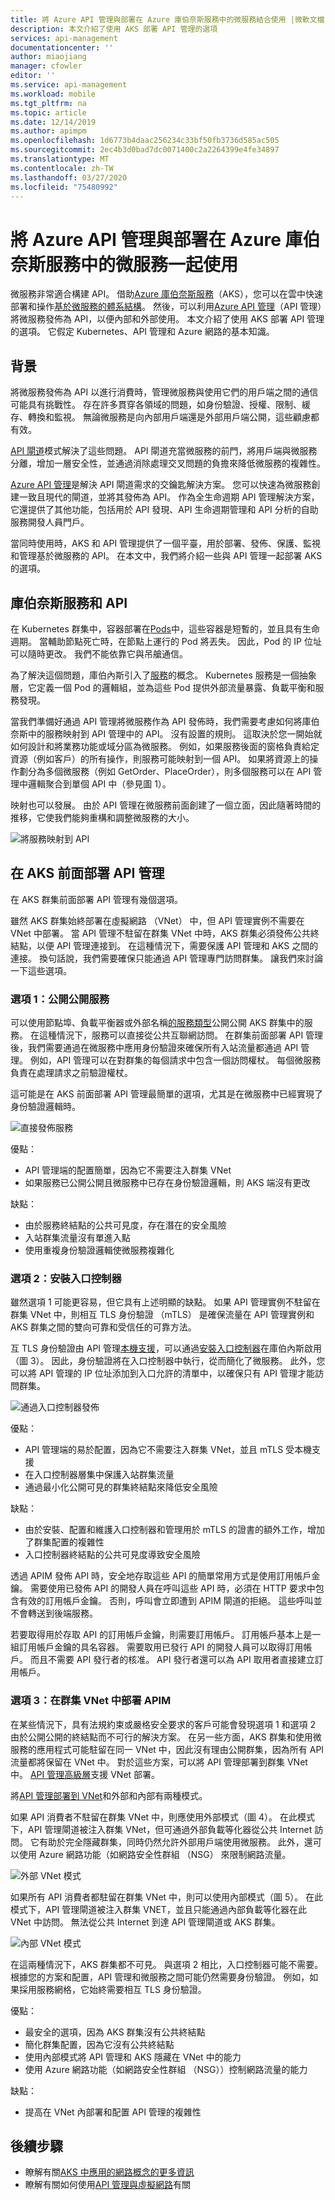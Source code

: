 ```yaml
---
title: 將 Azure API 管理與部署在 Azure 庫伯奈斯服務中的微服務結合使用 |微軟文檔
description: 本文介紹了使用 AKS 部署 API 管理的選項
services: api-management
documentationcenter: ''
author: miaojiang
manager: cfowler
editor: ''
ms.service: api-management
ms.workload: mobile
ms.tgt_pltfrm: na
ms.topic: article
ms.date: 12/14/2019
ms.author: apimpm
ms.openlocfilehash: 1d6773b4daac256234c33bf50fb3736d585ac505
ms.sourcegitcommit: 2ec4b3d0bad7dc0071400c2a2264399e4fe34897
ms.translationtype: MT
ms.contentlocale: zh-TW
ms.lasthandoff: 03/27/2020
ms.locfileid: "75480992"
---
```

# <a name="use-azure-api-management-with-microservices-deployed-in-azure-kubernetes-service"></a>將 Azure API 管理與部署在 Azure 庫伯奈斯服務中的微服務一起使用

微服務非常適合構建 API。 借助[Azure 庫伯奈斯服務](https://azure.microsoft.com/services/kubernetes-service/)（AKS），您可以在雲中快速部署和操作[基於微服務的體系結構](https://docs.microsoft.com/azure/architecture/guide/architecture-styles/microservices)。 然後，可以利用[Azure API 管理](https://aka.ms/apimrocks)（API 管理）將微服務發佈為 API，以便內部和外部使用。 本文介紹了使用 AKS 部署 API 管理的選項。 它假定 Kubernetes、API 管理和 Azure 網路的基本知識。 

## <a name="background"></a>背景

將微服務發佈為 API 以進行消費時，管理微服務與使用它們的用戶端之間的通信可能具有挑戰性。 存在許多貫穿各領域的問題，如身份驗證、授權、限制、緩存、轉換和監視。 無論微服務是向內部用戶端還是外部用戶端公開，這些顧慮都有效。 

[API 閘道](https://docs.microsoft.com/dotnet/architecture/microservices/architect-microservice-container-applications/direct-client-to-microservice-communication-versus-the-api-gateway-pattern)模式解決了這些問題。 API 閘道充當微服務的前門，將用戶端與微服務分離，增加一層安全性，並通過消除處理交叉問題的負擔來降低微服務的複雜性。 

[Azure API 管理](https://aka.ms/apimrocks)是解決 API 閘道需求的交鑰匙解決方案。 您可以快速為微服務創建一致且現代的閘道，並將其發佈為 API。 作為全生命週期 API 管理解決方案，它還提供了其他功能，包括用於 API 發現、API 生命週期管理和 API 分析的自助服務開發人員門戶。

當同時使用時，AKS 和 API 管理提供了一個平臺，用於部署、發佈、保護、監視和管理基於微服務的 API。 在本文中，我們將介紹一些與 API 管理一起部署 AKS 的選項。 

## <a name="kubernetes-services-and-apis"></a>庫伯奈斯服務和 API

在 Kubernetes 群集中，容器部署在[Pods](https://kubernetes.io/docs/concepts/workloads/pods/pod/)中，這些容器是短暫的，並且具有生命週期。 當輔助節點死亡時，在節點上運行的 Pod 將丟失。 因此，Pod 的 IP 位址可以隨時更改。 我們不能依靠它與吊艙通信。 

為了解決這個問題，庫伯內斯引入了[服務](https://kubernetes.io/docs/concepts/services-networking/service/)的概念。 Kubernetes 服務是一個抽象層，它定義一個 Pod 的邏輯組，並為這些 Pod 提供外部流量暴露、負載平衡和服務發現。 

當我們準備好通過 API 管理將微服務作為 API 發佈時，我們需要考慮如何將庫伯奈斯中的服務映射到 API 管理中的 API。 沒有設置的規則。 這取決於您一開始就如何設計和將業務功能或域分區為微服務。 例如，如果服務後面的窗格負責給定資源（例如客戶）的所有操作，則服務可能映射到一個 API。 如果將資源上的操作劃分為多個微服務（例如 GetOrder、PlaceOrder），則多個服務可以在 API 管理中邏輯聚合到單個 API 中（參見圖 1）。 

映射也可以發展。 由於 API 管理在微服務前面創建了一個立面，因此隨著時間的推移，它使我們能夠重構和調整微服務的大小。 

![將服務映射到 API](./media/api-management-aks/service-api-mapping.png)

## <a name="deploy-api-management-in-front-of-aks"></a>在 AKS 前面部署 API 管理

在 AKS 群集前面部署 API 管理有幾個選項。 

雖然 AKS 群集始終部署在虛擬網路 （VNet） 中，但 API 管理實例不需要在 VNet 中部署。 當 API 管理不駐留在群集 VNet 中時，AKS 群集必須發佈公共終結點，以便 API 管理連接到。 在這種情況下，需要保護 API 管理和 AKS 之間的連接。 換句話說，我們需要確保只能通過 API 管理專門訪問群集。 讓我們來討論一下這些選項。 

### <a name="option-1-expose-services-publicly"></a>選項 1：公開公開服務

可以使用節點埠、負載平衡器或外部名稱[的服務類型](https://docs.microsoft.com/azure/aks/concepts-network)公開公開 AKS 群集中的服務。 在這種情況下，服務可以直接從公共互聯網訪問。 在群集前面部署 API 管理後，我們需要通過在微服務中應用身份驗證來確保所有入站流量都通過 API 管理。 例如，API 管理可以在對群集的每個請求中包含一個訪問權杖。 每個微服務負責在處理請求之前驗證權杖。 


這可能是在 AKS 前面部署 API 管理最簡單的選項，尤其是在微服務中已經實現了身份驗證邏輯時。 

![直接發佈服務](./media/api-management-aks/direct.png)

優點：
* API 管理端的配置簡單，因為它不需要注入群集 VNet
* 如果服務已公開公開且微服務中已存在身份驗證邏輯，則 AKS 端沒有更改

缺點：
* 由於服務終結點的公共可見度，存在潛在的安全風險
* 入站群集流量沒有單進入點
* 使用重複身份驗證邏輯使微服務複雜化

### <a name="option-2-install-an-ingress-controller"></a>選項 2：安裝入口控制器

雖然選項 1 可能更容易，但它具有上述明顯的缺點。 如果 API 管理實例不駐留在群集 VNet 中，則相互 TLS 身份驗證 （mTLS） 是確保流量在 API 管理實例和 AKS 群集之間的雙向可靠和受信任的可靠方法。 

互 TLS 身份驗證由 API 管理[本機支援](https://docs.microsoft.com/azure/api-management/api-management-howto-mutual-certificates)，可以通過[安裝入口控制器](https://docs.microsoft.com/azure/aks/ingress-own-tls)在庫伯內斯啟用（圖 3）。 因此，身份驗證將在入口控制器中執行，從而簡化了微服務。 此外，您可以將 API 管理的 IP 位址添加到入口允許的清單中，以確保只有 API 管理才能訪問群集。  

 
![通過入口控制器發佈](./media/api-management-aks/ingress-controller.png)


優點：
* API 管理端的易於配置，因為它不需要注入群集 VNet，並且 mTLS 受本機支援
* 在入口控制器層集中保護入站群集流量
* 通過最小化公開可見的群集終結點來降低安全風險

缺點：
* 由於安裝、配置和維護入口控制器和管理用於 mTLS 的證書的額外工作，增加了群集配置的複雜性
* 入口控制器終結點的公共可見度導致安全風險


透過 APIM 發佈 API 時，安全地存取這些 API 的簡單常用方式是使用訂用帳戶金鑰。 需要使用已發佈 API 的開發人員在呼叫這些 API 時，必須在 HTTP 要求中包含有效的訂用帳戶金鑰。 否則，呼叫會立即遭到 APIM 閘道的拒絕。 這些呼叫並不會轉送到後端服務。

若要取得用於存取 API 的訂用帳戶金鑰，則需要訂用帳戶。 訂用帳戶基本上是一組訂用帳戶金鑰的具名容器。 需要取用已發行 API 的開發人員可以取得訂用帳戶。 而且不需要 API 發行者的核准。 API 發行者還可以為 API 取用者直接建立訂用帳戶。

### <a name="option-3-deploy-apim-inside-the-cluster-vnet"></a>選項 3：在群集 VNet 中部署 APIM

在某些情況下，具有法規約束或嚴格安全要求的客戶可能會發現選項 1 和選項 2 由於公開公開的終結點而不可行的解決方案。 在另一些方面，AKS 群集和使用微服務的應用程式可能駐留在同一 VNet 中，因此沒有理由公開群集，因為所有 API 流量都將保留在 VNet 中。 對於這些方案，可以將 API 管理部署到群集 VNet 中。 [API 管理高級層](https://aka.ms/apimpricing)支援 VNet 部署。 

將[API 管理部署到 VNet](https://docs.microsoft.com/azure/api-management/api-management-using-with-vnet)和外部和內部有兩種模式。 

如果 API 消費者不駐留在群集 VNet 中，則應使用外部模式（圖 4）。 在此模式下，API 管理閘道被注入群集 VNet，但可通過外部負載等化器從公共 Internet 訪問。 它有助於完全隱藏群集，同時仍然允許外部用戶端使用微服務。 此外，還可以使用 Azure 網路功能（如網路安全性群組 （NSG） 來限制網路流量。

![外部 VNet 模式](./media/api-management-aks/vnet-external.png)

如果所有 API 消費者都駐留在群集 VNet 中，則可以使用內部模式（圖 5）。 在此模式下，API 管理閘道被注入群集 VNET，並且只能通過內部負載等化器在此 VNet 中訪問。 無法從公共 Internet 到達 API 管理閘道或 AKS 群集。 

![內部 VNet 模式](./media/api-management-aks/vnet-internal.png)

 在這兩種情況下，AKS 群集都不可見。 與選項 2 相比，入口控制器可能不需要。 根據您的方案和配置，API 管理和微服務之間可能仍然需要身份驗證。 例如，如果採用服務網格，它始終需要相互 TLS 身份驗證。 

優點：
* 最安全的選項，因為 AKS 群集沒有公共終結點
* 簡化群集配置，因為它沒有公共終結點
* 使用內部模式將 API 管理和 AKS 隱藏在 VNet 中的能力
* 使用 Azure 網路功能（如網路安全性群組 （NSG））控制網路流量的能力

缺點：
* 提高在 VNet 內部署和配置 API 管理的複雜性

## <a name="next-steps"></a>後續步驟

* 瞭解有關[AKS 中應用的網路概念的更多資訊](https://docs.microsoft.com/azure/aks/concepts-network)
* 瞭解有關如何使用[API 管理與虛擬網路](https://docs.microsoft.com/azure/api-management/api-management-using-with-vnet)有關





